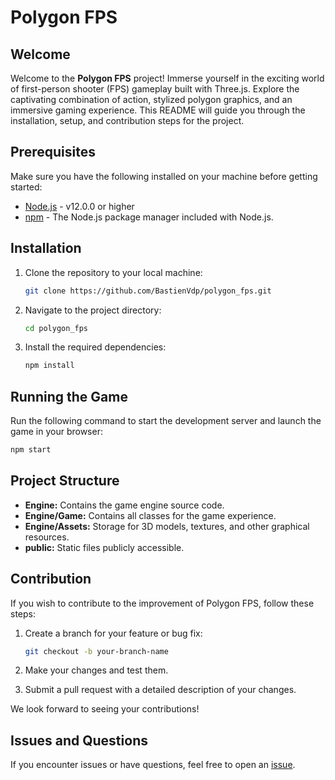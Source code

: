 # Polygon FPS

## Welcome

Welcome to the **Polygon FPS** project! Immerse yourself in the exciting world of first-person shooter (FPS) gameplay built with Three.js. Explore the captivating combination of action, stylized polygon graphics, and an immersive gaming experience. This README will guide you through the installation, setup, and contribution steps for the project.

## Prerequisites

Make sure you have the following installed on your machine before getting started:

- [Node.js](https://nodejs.org/) - v12.0.0 or higher
- [npm](https://www.npmjs.com/) - The Node.js package manager included with Node.js.

## Installation

1. Clone the repository to your local machine:

    ```bash
    git clone https://github.com/BastienVdp/polygon_fps.git
    ```

2. Navigate to the project directory:

    ```bash
    cd polygon_fps
    ```

3. Install the required dependencies:

    ```bash
    npm install
    ```

## Running the Game

Run the following command to start the development server and launch the game in your browser:

```bash
npm start
```
## Project Structure

- **Engine:** Contains the game engine source code.
- **Engine/Game:** Contains all classes for the game experience.
- **Engine/Assets:** Storage for 3D models, textures, and other graphical resources.
- **public:** Static files publicly accessible.

## Contribution

If you wish to contribute to the improvement of Polygon FPS, follow these steps:

1. Create a branch for your feature or bug fix:

    ```bash
    git checkout -b your-branch-name
    ```

2. Make your changes and test them.

3. Submit a pull request with a detailed description of your changes.

We look forward to seeing your contributions!

## Issues and Questions

If you encounter issues or have questions, feel free to open an [issue](https://github.com/BastienVdp/polygon_fps/issues).